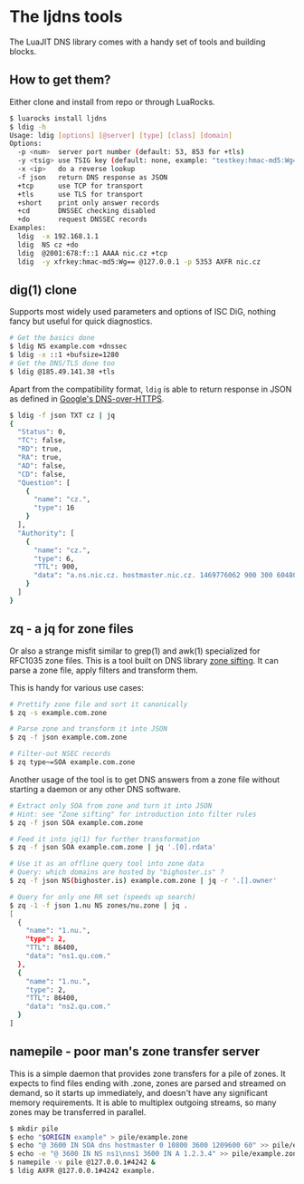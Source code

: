 The ljdns tools
===============

The LuaJIT DNS library comes with a handy set of tools and building blocks.

How to get them?
----------------

Either clone and install from repo or through LuaRocks.

```bash
$ luarocks install ljdns
$ ldig -h
Usage: ldig [options] [@server] [type] [class] [domain]
Options:
  -p <num>  server port number (default: 53, 853 for +tls)
  -y <tsig> use TSIG key (default: none, example: "testkey:hmac-md5:Wg==")
  -x <ip>   do a reverse lookup
  -f json   return DNS response as JSON
  +tcp      use TCP for transport
  +tls      use TLS for transport
  +short    print only answer records
  +cd       DNSSEC checking disabled
  +do       request DNSSEC records
Examples:
  ldig	-x 192.168.1.1
  ldig	NS cz +do
  ldig	@2001:678:f::1 AAAA nic.cz +tcp
  ldig	-y xfrkey:hmac-md5:Wg== @127.0.0.1 -p 5353 AXFR nic.cz
```

dig(1) clone
------------

Supports most widely used parameters and options of ISC DiG, nothing fancy but useful
for quick diagnostics.

```bash
# Get the basics done
$ ldig NS example.com +dnssec
$ ldig -x ::1 +bufsize=1280
# Get the DNS/TLS done too
$ ldig @185.49.141.38 +tls
```

Apart from the compatibility format, `ldig` is able to return response in JSON as defined in [Google's DNS-over-HTTPS](https://developers.google.com/speed/public-dns/docs/dns-over-https).

```bash
$ ldig -f json TXT cz | jq
{
  "Status": 0,
  "TC": false,
  "RD": true,
  "RA": true,
  "AD": false,
  "CD": false,
  "Question": [
    {
      "name": "cz.",
      "type": 16
    }
  ],
  "Authority": [
    {
      "name": "cz.",
      "type": 6,
      "TTL": 900,
      "data": "a.ns.nic.cz. hostmaster.nic.cz. 1469776062 900 300 604800 900"
    }
  ]
}
```

zq - a jq for zone files
------------------------

Or also a strange misfit similar to grep(1) and awk(1) specialized for RFC1035 zone files.
This is a tool built on DNS library [zone sifting](../README.md).
It can parse a zone file, apply filters and transform them.

This is handy for various use cases:

```bash
# Prettify zone file and sort it canonically
$ zq -s example.com.zone

# Parse zone and transform it into JSON
$ zq -f json example.com.zone

# Filter-out NSEC records
$ zq type~=SOA example.com.zone
```

Another usage of the tool is to get DNS answers from a zone file
without starting a daemon or any other DNS software.

```bash
# Extract only SOA from zone and turn it into JSON
# Hint: see "Zone sifting" for introduction into filter rules
$ zq -f json SOA example.com.zone

# Feed it into jq(1) for further transformation
$ zq -f json SOA example.com.zone | jq '.[0].rdata'

# Use it as an offline query tool into zone data
# Query: which domains are hosted by "bighoster.is" ?
$ zq -f json NS(bighoster.is) example.com.zone | jq -r '.[].owner'

# Query for only one RR set (speeds up search)
$ zq -1 -f json 1.nu NS zones/nu.zone | jq .
[
  {
    "name": "1.nu.",
    "type": 2,
    "TTL": 86400,
    "data": "ns1.qu.com."
  },
  {
    "name": "1.nu.",
    "type": 2,
    "TTL": 86400,
    "data": "ns2.qu.com."
  }
]
```

namepile - poor man's zone transfer server
------------------------------------------

This is a simple daemon that provides zone transfers for a pile of zones.
It expects to find files ending with .zone, zones are parsed and streamed on demand,
so it starts up immediately, and doesn't have any significant memory requirements.
It is able to multiplex outgoing streams, so many zones may be transferred in parallel.

```bash
$ mkdir pile
$ echo "$ORIGIN example" > pile/example.zone
$ echo "@ 3600 IN SOA dns hostmaster 0 10800 3600 1209600 60" >> pile/example.zone
$ echo -e "@ 3600 IN NS ns1\nns1 3600 IN A 1.2.3.4" >> pile/example.zone
$ namepile -v pile @127.0.0.1#4242 &
$ ldig AXFR @127.0.0.1#4242 example.
```
